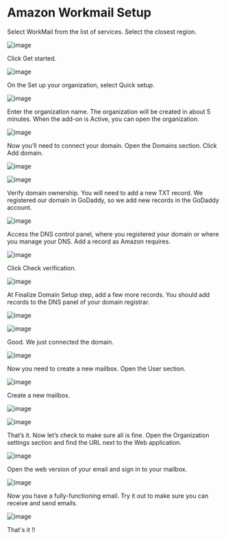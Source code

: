 # Amazon Workmail Setup
Select WorkMail from the list of services. Select the closest region.

![image](https://github.com/haneefmohamed/AWS-Projects/assets/159698808/a6481419-502b-47c8-acb8-0223ae49da77)

Click Get started. 

![image](https://github.com/haneefmohamed/AWS-Projects/assets/159698808/de4a67a1-fc38-423e-be62-e35708b5eedd)

On the Set up your organization, select Quick setup.

![image](https://github.com/haneefmohamed/AWS-Projects/assets/159698808/eed88867-d404-4d39-80b2-3aaf9c1633a6)

Enter the organization name. The organization will be created in about 5 minutes. When the add-on is Active, you can open the organization.

![image](https://github.com/haneefmohamed/AWS-Projects/assets/159698808/2fa0d348-56d0-4f8e-899c-c11352eb1421)

Now you’ll need to connect your domain. Open the Domains section. Click Add domain.

![image](https://github.com/haneefmohamed/AWS-Projects/assets/159698808/13be9d16-3869-4135-95ae-a22d93fd488f)

![image](https://github.com/haneefmohamed/AWS-Projects/assets/159698808/abaa1976-d5cd-4113-8721-f070937348e2)

Verify domain ownership. You will need to add a new TXT record. We registered our domain in GoDaddy, so we add new records in the GoDaddy account.

![image](https://github.com/haneefmohamed/AWS-Projects/assets/159698808/76764c46-3aa4-4d58-92e5-b62bd42bcbe4)

Access the DNS control panel, where you registered your domain or where you manage your DNS. Add a record as Amazon requires.

![image](https://github.com/haneefmohamed/AWS-Projects/assets/159698808/74601ab7-95fe-4d8d-a53c-143dc88fc882)

Click Check verification. 

![image](https://github.com/haneefmohamed/AWS-Projects/assets/159698808/68665be8-aa15-4526-a608-6cd6c8aff8fb)

At Finalize Domain Setup step, add a few more records. You should add records to the DNS panel of your domain registrar.

![image](https://github.com/haneefmohamed/AWS-Projects/assets/159698808/c7890795-dabe-43cc-ba17-03f64238db64)

![image](https://github.com/haneefmohamed/AWS-Projects/assets/159698808/4adb54c6-1547-4d19-bbd8-e039bf59cd63)

Good. We just connected the domain.

![image](https://github.com/haneefmohamed/AWS-Projects/assets/159698808/81933eef-6e5b-4a89-bf98-ba59fccb6a5f)

Now you need to create a new mailbox. Open the User section.

![image](https://github.com/haneefmohamed/AWS-Projects/assets/159698808/9630c7cd-9631-4272-ae10-40811ba75b6a)

Create a new mailbox.

![image](https://github.com/haneefmohamed/AWS-Projects/assets/159698808/8bf9219c-053f-4bf6-84e8-53383752b443)

![image](https://github.com/haneefmohamed/AWS-Projects/assets/159698808/c3be4bac-993c-45bc-be7a-7b1af0d1dcb2)

That’s it. Now let’s check to make sure all is fine. Open the Organization settings section and find the URL next to the Web application.

![image](https://github.com/haneefmohamed/AWS-Projects/assets/159698808/ccb78246-87c5-444f-9827-51ab3424d55d)

Open the web version of your email and sign in to your mailbox.

![image](https://github.com/haneefmohamed/AWS-Projects/assets/159698808/d560d6ef-ee74-4601-b782-6e9d21d16c08)

Now you have a fully-functioning email. Try it out to make sure you can receive and send emails.

![image](https://github.com/haneefmohamed/AWS-Projects/assets/159698808/31b49156-6ca4-4a85-b170-d57cd6193cef)

That's it !!
